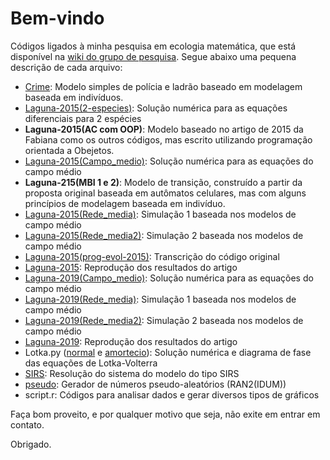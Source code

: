 # Bem-vindo 
Códigos ligados à minha pesquisa em ecologia matemática, que está disponível na [wiki do grupo de pesquisa](https://fiscomp.if.ufrgs.br/index.php/Ecologia).
Segue abaixo uma pequena descrição de cada arquivo:
* [Crime](https://fiscomp.if.ufrgs.br/index.php/Aut%C3%B4mato_celular_e_modelo_baseado_em_indiv%C3%ADduos): Modelo simples de polícia e ladrão baseado em modelagem baseada em indivíduos.
* [Laguna-2015(2-especies)](https://fiscomp.if.ufrgs.br/index.php/Modelo_de_Levins_aprimorado_para_2_esp%C3%A9cies): Solução numérica para as equações diferenciais para 2 espécies
* **Laguna-2015(AC com OOP)**: Modelo baseado no artigo de 2015 da Fabiana como os outros códigos, mas escrito utilizando programação orientada a Obejetos.
* [Laguna-2015(Campo_medio)](https://fiscomp.if.ufrgs.br/index.php/Modelo_de_Levins_aprimorado_para_3_esp%C3%A9cies): Solução numérica para as equações do campo médio
* **Laguna-215(MBI 1 e 2)**: Modelo de transição, construído a partir da proposta original baseada em autômatos celulares, mas com alguns princípios de modelagem baseada em indivíduo.
* [Laguna-2015(Rede_media)](https://fiscomp.if.ufrgs.br/index.php/Simula%C3%A7%C3%A3o_e_modelo_de_campo_m%C3%A9dio): Simulação 1 baseada nos modelos de campo médio 
* [Laguna-2015(Rede_media2)](https://fiscomp.if.ufrgs.br/index.php/Simula%C3%A7%C3%A3o_e_modelo_de_campo_m%C3%A9dio):  Simulação 2 baseada nos modelos de campo médio 
* [Laguna-2015(prog-evol-2015)](https://fiscomp.if.ufrgs.br/index.php/Modelo_espacialmente_expl%C3%ADcito): Transcrição do código original
* [Laguna-2015](https://fiscomp.if.ufrgs.br/index.php/Modelo_espacialmente_expl%C3%ADcito): Reprodução dos resultados do artigo
* [Laguna-2019(Campo_medio)](https://fiscomp.if.ufrgs.br/index.php/Modelo_de_Levins_aprimorado_para_2_esp%C3%A9cies_II): Solução numérica para as equações do campo médio
* [Laguna-2019(Rede_media)](https://fiscomp.if.ufrgs.br/index.php/Simula%C3%A7%C3%A3o_e_modelo_de_campo_m%C3%A9dio): Simulação 1 baseada nos modelos de campo médio 
* [Laguna-2019(Rede_media2)](https://fiscomp.if.ufrgs.br/index.php/Simula%C3%A7%C3%A3o_e_modelo_de_campo_m%C3%A9dio): Simulação 2 baseada nos modelos de campo médio 
* [Laguna-2019](https://fiscomp.if.ufrgs.br/index.php/Modelo_espacialmente_expl%C3%ADcito_para_2_esp%C3%A9cies): Reprodução dos resultados do artigo
* Lotka.py ([normal](https://fiscomp.if.ufrgs.br/index.php/Modelo_de_Lotka-Volterra) e [amortecio](https://fiscomp.if.ufrgs.br/index.php/Modelo_de_Lotka-Volterra_amortecido)): Solução numérica e diagrama de fase das equações de Lotka-Volterra
* [SIRS](https://fiscomp.if.ufrgs.br/index.php/Sistemas_de_equa%C3%A7%C3%B5es_diferenciais_com_atrasos_fixos_-_SIRS): Resolução do sistema do modelo do tipo SIRS
* [pseudo](https://fiscomp.if.ufrgs.br/index.php/Modelo_espacialmente_expl%C3%ADcito): Gerador de números pseudo-aleatórios (RAN2(IDUM))
* script.r: Códigos para analisar dados e gerar diversos tipos de gráficos

Faça bom proveito, e por qualquer motivo que seja, não exite em entrar em contato.

Obrigado.
